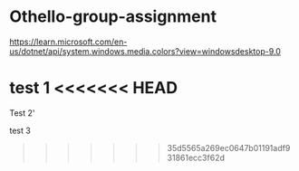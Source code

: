 # Othello-group-assignment

https://learn.microsoft.com/en-us/dotnet/api/system.windows.media.colors?view=windowsdesktop-9.0

test 1
<<<<<<< HEAD
=======

Test 2'


test 3
>>>>>>> 35d5565a269ec0647b01191adf931861ecc3f62d
